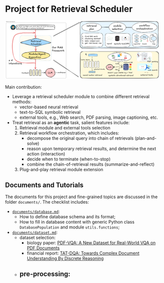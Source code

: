 # Project for Retrieval Scheduler


<p align="center">
  <img src="assets/rag-framework.png" alt="our-framework">
</p>

Main contribution:

- Leverage a retrieval scheduler module to combine different retrieval methods:
  - vector-based neural retrieval
  - text-to-SQL symbolic retrieval
  - external tools, e.g., Web search, PDF parsing, image captioning, etc.
- Treat retrieval as an **agentic** task, salient features include:
  1. Retrieval module and external tools selection
  2. Retrieval workflow orchestration, which includes:
      - decompose the original query into chain of retrievals (plan-and-solve)
      - reason upon temporary retrieval results, and determine the next action (interaction)
      - decide when to terminate (when-to-stop)
      - combine the chain-of-retrieval results (summarize-and-reflect)
  3. Plug-and-play retrieval module extension


## Documents and Tutorials

The documents for this project and fine-grained topics are discussed in the folder `documents/`. The checklist includes:

- [`documents/database.md`](documents/database.md):
  - How to define database schema and its format;
  - How to fill in database content with generic Python class `DatabasePopulation` and module `utils.functions`;
- [`documents/dataset.md`](documents/database.md):
  - dataset selection:
    - biology paper: [PDF-VQA: A New Dataset for Real-World VQA on PDF Documents](https://arxiv.org/pdf/2304.06447)
    - financial report: [TAT-DQA: Towards Complex Document Understanding By Discrete Reasoning](https://arxiv.org/pdf/2207.11871)
  - pre-processing:
    - 